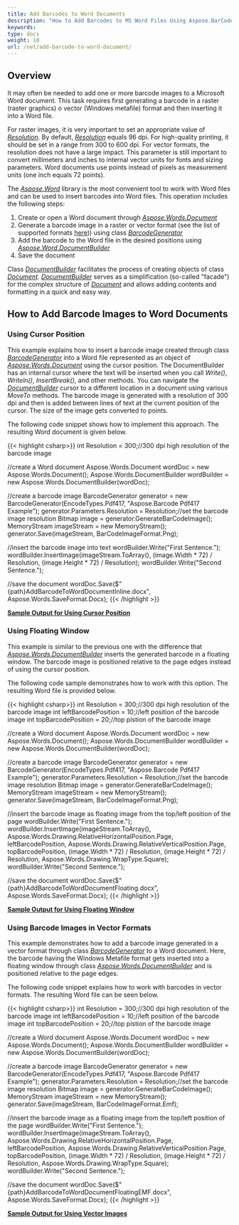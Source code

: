 ```yaml
---
title: Add Barcodes to Word Documents
description: "How to Add Barcodes to MS Word Files Using Aspose.BarCode and Aspose.Words"
keywords:
type: docs
weight: 10
url: /net/add-barcode-to-word-document/
---
```


## **Overview**

It may often be needed to add one or more barcode images to a Microsoft Word document. This task requires first generating a barcode in a raster (raster graphics) o vector (Windows metafile) format and then inserting it into a Word file.

For raster images, it is very important to set an appropriate value of [*Resolution*](https://apireference.aspose.com/barcode/net/aspose.barcode.generation/basegenerationparameters/properties/resolution). By default, [*Resolution*](https://apireference.aspose.com/barcode/net/aspose.barcode.generation/basegenerationparameters/properties/resolution) equals 96 dpi. For high-quality printing, it should be set in a range from 300 to 600 dpi. For vector formats, the resolution does not have a large impact. This parameter is still important to convert millimeters and inches to internal vector units for fonts and sizing parameters. Word documents use points instead of pixels as measurement units (one inch equals 72 points).

The [*Aspose.Word*](https://products.aspose.com/words/net/) library is the most convenient tool to work with Word files and can be used to insert barcodes into Word files. This operation includes the following steps:
1.	Create or open a Word document through [*Aspose.Words.Document*](https://apireference.aspose.com/words/net/aspose.words/document)
2.	Generate a barcode image in a raster or vector format (see the list of supported formats [here](https://docs.aspose.com/barcode/net/barcode-types-and-image-formats/))) using class [*BarcodeGenerator*](https://apireference.aspose.com/barcode/net/aspose.barcode.generation/barcodegenerator)  
3.	Add the barcode to the Word file in the desired positions using [*Aspose.Word.DocumentBuilder*](https://apireference.aspose.com/words/net/aspose.words/documentbuilder)
4.	Save the document
  
Class [*DocumentBuilder*](https://apireference.aspose.com/words/net/aspose.words/documentbuilder) facilitates the process of creating objects of class [*Document*](https://apireference.aspose.com/words/net/aspose.words/document). [*DocumentBuilder*](https://apireference.aspose.com/words/net/aspose.words/documentbuilder) serves as a simplification (so-called "facade") for the complex structure of [*Document*](https://apireference.aspose.com/words/net/aspose.words/document) and allows adding contents and formatting in a quick and easy way.

## **How to Add Barcode Images to Word Documents**
### **Using Cursor Position**
This example explains how to insert a barcode image created through class [*BarcodeGenerator*](https://apireference.aspose.com/barcode/net/aspose.barcode.generation/barcodegenerator) into a Word file represented as an object of [*Aspose.Words.Document*](https://apireference.aspose.com/words/net/aspose.words/documentbuilder) using the cursor position. The DocumentBuilder has an internal cursor where the text will be inserted when you call *Write()*, *Writeln()*, *InsertBreak()*, and other methods. You can navigate the [*DocumentBuilder*](https://apireference.aspose.com/words/net/aspose.words/documentbuilder) cursor to a different location in a document using various *MoveTo* methods. The barcode image is generated with a resolution of 300 dpi and then is added between lines of text at the current position of the cursor. The size of the image gets converted to points.  
  
The following code snippet shows how to implement this approach. The resulting Word document is given below. 
  
{{< highlight csharp>}}
int Resolution = 300;//300 dpi high resolution of the barcode image

//create a Word document
Aspose.Words.Document wordDoc = new Aspose.Words.Document();
Aspose.Words.DocumentBuilder wordBuilder = new Aspose.Words.DocumentBuilder(wordDoc);

//create a barcode image
BarcodeGenerator generator = new BarcodeGenerator(EncodeTypes.Pdf417, "Aspose.Barcode Pdf417 Example");
generator.Parameters.Resolution = Resolution;//set the barcode image resolution
Bitmap image = generator.GenerateBarCodeImage();
MemoryStream imageStream = new MemoryStream();
generator.Save(imageStream, BarCodeImageFormat.Png);

//insert the barcode image into text
wordBuilder.Write("First Sentence.");
wordBuilder.InsertImage(imageStream.ToArray(), (image.Width * 72) / Resolution, (image.Height * 72) / Resolution);
wordBuilder.Write("Second Sentence.");

//save the document
wordDoc.Save($"{path}AddBarcodeToWordDocumentInline.docx", Aspose.Words.SaveFormat.Docx);
{{< /highlight >}}
  
[**Sample Output for Using Cursor Position**](addbarcodetowordsocumentinline.docx)

### **Using Floating Window**
This example is similar to the previous one with the difference that [*Aspose.Words.DocumentBuilder*](https://apireference.aspose.com/words/net/aspose.words/documentbuilder) inserts the generated barcode in a floating window. The barcode image is positioned relative to the page edges instead of using the cursor position. 
  
The following code sample demonstrates how to work with this option. The resulting Word file is provided below.
  
{{< highlight csharp>}}
int Resolution = 300;//300 dpi high resolution of the barcode image
int leftBarcodePosition = 10;//left position of the barcode image
int topBarcodePosition = 20;//top pistion of the barcode image

//create a Word document
Aspose.Words.Document wordDoc = new Aspose.Words.Document();
Aspose.Words.DocumentBuilder wordBuilder = new Aspose.Words.DocumentBuilder(wordDoc);

//create a barcode image
BarcodeGenerator generator = new BarcodeGenerator(EncodeTypes.Pdf417, "Aspose.Barcode Pdf417 Example");
generator.Parameters.Resolution = Resolution;//set the barcode image resolution
Bitmap image = generator.GenerateBarCodeImage();
MemoryStream imageStream = new MemoryStream();
generator.Save(imageStream, BarCodeImageFormat.Png);

//insert the barcode image as floating image from the top/left position of the page
wordBuilder.Write("First Sentence.");
wordBuilder.InsertImage(imageStream.ToArray(),
    Aspose.Words.Drawing.RelativeHorizontalPosition.Page, leftBarcodePosition,
    Aspose.Words.Drawing.RelativeVerticalPosition.Page, topBarcodePosition,
    (image.Width * 72) / Resolution, (image.Height * 72) / Resolution, Aspose.Words.Drawing.WrapType.Square);
wordBuilder.Write("Second Sentence.");

//save the document
wordDoc.Save($"{path}AddBarcodeToWordDocumentFloating.docx", Aspose.Words.SaveFormat.Docx);
{{< /highlight >}}
  
[**Sample Output for Using Floating Window**](addbarcodetoworddocumentfloating.docx)
  
### **Using Barcode Images in Vector Formats**
This example demonstrates how to add a barcode image generated in a vector format through class [*BarcodeGenerator*](https://apireference.aspose.com/barcode/net/aspose.barcode.generation/barcodegenerator) to a Word document. Here, the barcode having the Windows Metafile format gets inserted into a floating window through class [*Aspose.Words.DocumentBuilder*](https://apireference.aspose.com/words/net/aspose.words/documentbuilder) and is positioned relative to the page edges.  
  
The following code snippet explains how to work with barcodes in vector formats. The resulting Word file can be seen below.
  
{{< highlight csharp>}}
int Resolution = 300;//300 dpi high resolution of the barcode image
int leftBarcodePosition = 10;//left position of the barcode image
int topBarcodePosition = 20;//top pistion of the barcode image

//create a Word document
Aspose.Words.Document wordDoc = new Aspose.Words.Document();
Aspose.Words.DocumentBuilder wordBuilder = new Aspose.Words.DocumentBuilder(wordDoc);

//create a barcode image
BarcodeGenerator generator = new BarcodeGenerator(EncodeTypes.Pdf417, "Aspose.Barcode Pdf417 Example");
generator.Parameters.Resolution = Resolution;//set the barcode image resolution
Bitmap image = generator.GenerateBarCodeImage();
MemoryStream imageStream = new MemoryStream();
generator.Save(imageStream, BarCodeImageFormat.Emf);

//insert the barcode image as a floating image from the top/left position of the page
wordBuilder.Write("First Sentence.");
wordBuilder.InsertImage(imageStream.ToArray(),
    Aspose.Words.Drawing.RelativeHorizontalPosition.Page, leftBarcodePosition,
    Aspose.Words.Drawing.RelativeVerticalPosition.Page, topBarcodePosition,
    (image.Width * 72) / Resolution, (image.Height * 72) / Resolution, Aspose.Words.Drawing.WrapType.Square);
wordBuilder.Write("Second Sentence.");

//save the document
wordDoc.Save($"{path}AddBarcodeToWordDocumentFloatingEMF.docx", Aspose.Words.SaveFormat.Docx);
{{< /highlight >}}

[**Sample Output for Using Vector Images**](addbarcodetoworddocumentfloatingemf.docx)